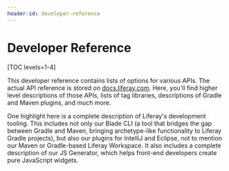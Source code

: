 ```yaml
---
header-id: developer-reference
---
```


# Developer Reference

[TOC levels=1-4]

This developer reference contains lists of options for various APIs. The actual
API reference is stored on [docs.liferay.com](https://docs.liferay.com). Here,
you'll find higher level descriptions of those APIs, lists of tag libraries,
descriptions of Gradle and Maven plugins, and much more. 

One highlight here is a complete description of Liferay's development tooling.
This includes not only our Blade CLI (a tool that bridges the gap between Gradle
and Maven, bringing archetype-like functionality to Liferay Gradle projects),
but also our plugins for IntelliJ and Eclipse, not to mention our Maven or
Gradle-based Liferay Workspace. It also includes a complete description of our
JS Generator, which helps front-end developers create pure JavaScript widgets. 

